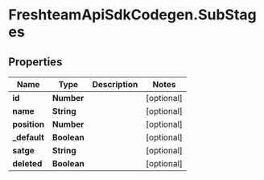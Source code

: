 # FreshteamApiSdkCodegen.SubStages

## Properties

| Name          | Type        | Description | Notes      |
| ------------- | ----------- | ----------- | ---------- |
| **id**        | **Number**  |             | [optional] |
| **name**      | **String**  |             | [optional] |
| **position**  | **Number**  |             | [optional] |
| **\_default** | **Boolean** |             | [optional] |
| **satge**     | **String**  |             | [optional] |
| **deleted**   | **Boolean** |             | [optional] |
